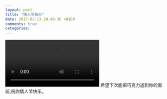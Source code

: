 ```yaml
---
layout: post
title: "情人节快乐"
date: 2017-02-13 20:40:36 +0100
comments: true
categories:
---
```

<video src="/videos/214qiu.mp4"   controls="controls">
Your browser does not support the video tag.
</video>
希望下次能把巧克力送到你的面前,祝你情人节快乐。
